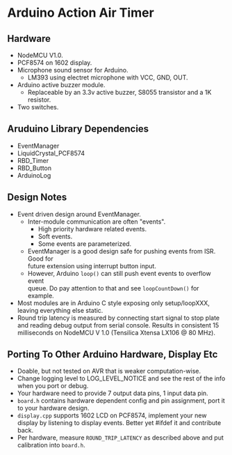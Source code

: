 # Arduino Action Air Timer

## Hardware
* NodeMCU V1.0.  
* PCF8574 on 1602 display.  
* Microphone sound sensor for Arduino.  
  * LM393 using electret microphone with VCC, GND, OUT.  
* Arduino active buzzer module.  
  * Replaceable by an 3.3v active buzzer, S8055 transistor and a 1K resistor.  
* Two switches.  

## Aruduino Library Dependencies
* EventManager  
* LiquidCrystal_PCF8574  
* RBD_Timer  
* RBD_Button  
* ArduinoLog  

## Design Notes
* Event driven design around EventManager.  
  * Inter-module communication are often "events".  
    * High priority hardware related events.  
    * Soft events.  
    * Some events are parameterized.  
  * EventManager is a good design safe for pushing events from ISR. Good for  
  future extension using interrupt button input.  
  * However, Arduino `loop()` can still push event events to overflow event  
  queue. Do pay attention to that and see `loopCountDown()` for example.  
* Most modules are in Arduino C style exposing only setup/loopXXX, leaving
everything else static.  
* Round trip latency is measured by connecting start signal to stop plate  
and reading debug output from serial console. Results in consistent 15
milliseconds on NodeMCU V 1.0 (Tensilica Xtensa LX106 @ 80 MHz).  

## Porting To Other Arduino Hardware, Display Etc
* Doable, but not tested on AVR that is weaker computation-wise.  
* Change logging level to LOG_LEVEL_NOTICE and see the rest of the info when you
port or debug.
* Your hardware need to provide 7 output data pins, 1 input data pin.  
* `board.h` contains hardware dependent config and pin assignment, port it to
your hardware design.  
* `display.cpp` supports 1602 LCD on PCF8574, implement your new display by
listening to display events. Better yet #ifdef it and contribute back.  
* Per hardware, measure `ROUND_TRIP_LATENCY` as described above and put
calibration into `board.h`.  
